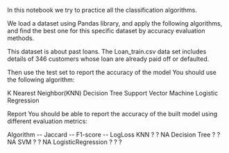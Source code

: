 In this notebook we try to practice all the classification algorithms.

We load a dataset using Pandas library, and apply the following algorithms, and find the best one for this specific dataset by accuracy evaluation methods.

This dataset is about past loans. The Loan_train.csv data set includes details of 346 customers whose loan are already paid off or defaulted.

Then use the test set to report the accuracy of the model You should use the following algorithm:

K Nearest Neighbor(KNN)
Decision Tree
Support Vector Machine
Logistic Regression


Report
You should be able to report the accuracy of the built model using different evaluation metrics:

Algorithm   	--  Jaccard -- F1-score --	LogLoss
KNN	                ?	          ?           NA
Decision Tree	      ?	          ?	          NA
SVM	                ?	          ?           NA
LogisticRegression  ?	          ?	          ?
